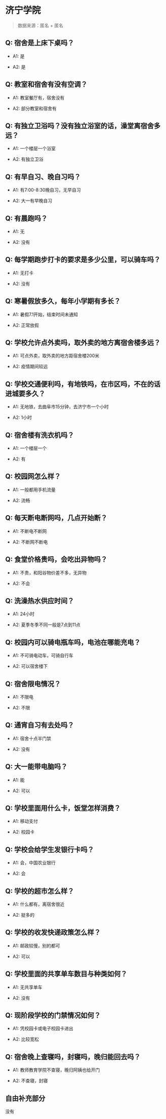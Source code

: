 # 济宁学院

> 数据来源：匿名 + 匿名

## Q: 宿舍是上床下桌吗？

- A1: 是

- A2: 是

## Q: 教室和宿舍有没有空调？

- A1: 教室餐厅有，宿舍没有

- A2: 部分教室和宿舍有

## Q: 有独立卫浴吗？没有独立浴室的话，澡堂离宿舍多远？

- A1: 一个楼层一个浴室

- A2: 有独立卫浴

## Q: 有早自习、晚自习吗？

- A1: 有7:00-8:30晚自习，无早自习

- A2: 大一有早晚自习

## Q: 有晨跑吗？

- A1: 无

- A2: 没有

## Q: 每学期跑步打卡的要求是多少公里，可以骑车吗？

- A1: 无打卡

- A2: 没有

## Q: 寒暑假放多久，每年小学期有多长？

- A1: 暑假7.1开始，结束时间未通知

- A2: 正常放假

## Q: 学校允许点外卖吗，取外卖的地方离宿舍楼多远？

- A1: 可点外卖，取外卖的地方距宿舍楼200米

- A2: 疫情期间较远

## Q: 学校交通便利吗，有地铁吗，在市区吗，不在的话进城要多久？

- A1: 无地铁，去曲阜市15分钟，去济宁市一个小时

- A2: 1小时

## Q: 宿舍楼有洗衣机吗？

- A1: 一个楼层一个

- A2: 有

## Q: 校园网怎么样？

- A1: 一般都用手机流量

- A2: 流畅

## Q: 每天断电断网吗，几点开始断？

- A1: 不断电不断网

- A2: 不断网不断电

## Q: 食堂价格贵吗，会吃出异物吗？

- A1: 不贵，和阳谷物价差不多，无异物

- A2: 不会

## Q: 洗澡热水供应时间？

- A1: 24小时

- A2: 夏季冬季不同一般是7点到11点

## Q: 校园内可以骑电瓶车吗，电池在哪能充电？

- A1: 不可骑电动车，可骑自行车

- A2: 可以宿舍楼下

## Q: 宿舍限电情况？

- A1: 不限电

- A2: 不限

## Q: 通宵自习有去处吗？

- A1: 宿舍十点半门禁

- A2: 没有

## Q: 大一能带电脑吗？

- A1: 能

- A2: 可以

## Q: 学校里面用什么卡，饭堂怎样消费？

- A1: 移动支付

- A2: 校园卡

## Q: 学校会给学生发银行卡吗？

- A1: 会，中国农业银行

- A2: 会

## Q: 学校的超市怎么样？

- A1: 什么都有，离宿舍很近

- A2: 挺多的

## Q: 学校的收发快递政策怎么样？

- A1: 邮政较慢，别的都可

- A2: 可以

## Q: 学校里面的共享单车数目与种类如何？

- A1: 无共享单车

- A2: 没有

## Q: 现阶段学校的门禁情况如何？

- A1: 凭校园卡或电子校园卡进出

- A2: 比较宽松

## Q: 宿舍晚上查寝吗，封寝吗，晚归能回去吗？

- A1: 教师教育学院不查寝，晚归阿姨也给开门

- A2: 不查寝，封寝

## 自由补充部分

没有